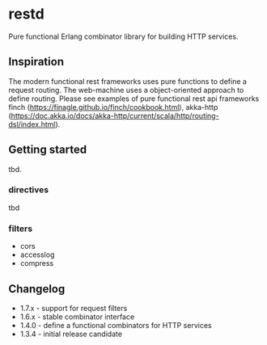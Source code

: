 # restd

Pure functional Erlang combinator library for building HTTP services.

## Inspiration

The modern functional rest frameworks uses pure functions to define a request routing. The web-machine uses a object-oriented approach to define routing. Please see examples of pure functional rest api frameworks finch (https://finagle.github.io/finch/cookbook.html), akka-http (https://doc.akka.io/docs/akka-http/current/scala/http/routing-dsl/index.html).


## Getting started

tbd.

### directives

tbd

### filters

* cors
* accesslog
* compress 


## Changelog

* 1.7.x - support for request filters
* 1.6.x - stable combinator interface 
* 1.4.0 - define a functional combinators for HTTP services
* 1.3.4 - initial release candidate